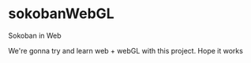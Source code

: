 # sokobanWebGL
Sokoban in Web

We're gonna try and learn web + webGL with this project. Hope it works
